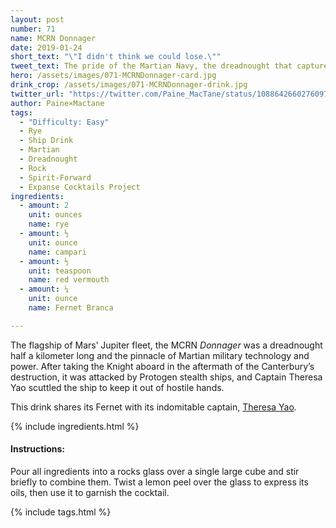 ```yaml
---
layout: post
number: 71
name: MCRN Donnager
date: 2019-01-24
short_text: "\"I didn't think we could lose.\"" 
tweet_text: The pride of the Martian Navy, the dreadnought that captured the Knight and its crew, but then freed them to clear Mars' name regarding the Canterbury's destruction.
hero: /assets/images/071-MCRNDonnager-card.jpg
drink_crop: /assets/images/071-MCRNDonnager-drink.jpg
twitter_url: "https://twitter.com/Paine_MacTane/status/1088642660276097024"
author: Paine×Mactane
tags:
  - "Difficulty: Easy"
  - Rye
  - Ship Drink
  - Martian
  - Dreadnought
  - Rock
  - Spirit-Forward
  - Expanse Cocktails Project
ingredients:
  - amount: 2
    unit: ounces
    name: rye
  - amount: ½
    unit: ounce
    name: campari
  - amount: ½
    unit: teaspoon
    name: red vermouth
  - amount: ¼
    unit: ounce
    name: Fernet Branca

---
```


The flagship of Mars’ Jupiter fleet, the MCRN *Donnager* was a dreadnought half a kilometer long and the pinnacle of Martian military technology and power. After taking the Knight aboard in the aftermath of the Canterbury’s destruction, it was attacked by Protogen stealth ships, and Captain Theresa Yao scuttled the ship to keep it out of hostile hands. 

This drink shares its Fernet with its indomitable captain, [Theresa Yao](/cocktails/2017/10/03/theresa-yao.). 

{% include ingredients.html %}

#### Instructions:

Pour all ingredients into a rocks glass over a single large cube and stir briefly to combine them. Twist a lemon peel over the glass to express its oils, then use it to garnish the cocktail.

{% include tags.html %}
